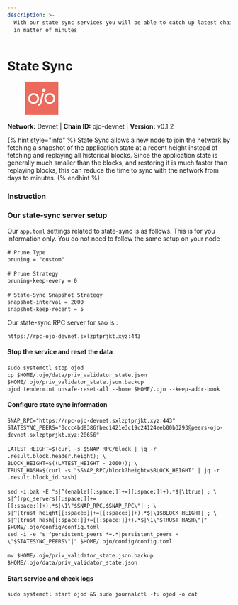 ```yaml
---
description: >-
  With our state sync services you will be able to catch up latest chain block
  in matter of minutes
---
```


# State Sync

<figure><img src="../../.gitbook/assets/ojo.png" alt=""><figcaption></figcaption></figure>

**Network:** Devnet | **Chain ID:** ojo-devnet | **Version:** v0.1.2

{% hint style="info" %}
State Sync allows a new node to join the network by fetching a snapshot of the application state at a recent height instead of fetching and replaying all historical blocks. Since the application state is generally much smaller than the blocks, and restoring it is much faster than replaying blocks, this can reduce the time to sync with the network from days to minutes.
{% endhint %}

### Instruction

### **Our state-sync server setup**
Our `app.toml` settings related to state-sync is as follows. This is for you information only. You do not need to follow the same setup on your node

```
# Prune Type
pruning = "custom"

# Prune Strategy
pruning-keep-every = 0

# State-Sync Snapshot Strategy
snapshot-interval = 2000
snapshot-keep-recent = 5
```

Our state-sync RPC server for sao is :
```
https://rpc-ojo-devnet.sxlzptprjkt.xyz:443
```

#### **Stop the service and reset the data**

```
sudo systemctl stop ojod
cp $HOME/.ojo/data/priv_validator_state.json $HOME/.ojo/priv_validator_state.json.backup
ojod tendermint unsafe-reset-all --home $HOME/.ojo --keep-addr-book
```

#### **Configure state sync information**

```
SNAP_RPC="https://rpc-ojo-devnet.sxlzptprjkt.xyz:443"
STATESYNC_PEERS="0ccc4bd8386fbec1421e3c19c24124eeb00b3293@peers-ojo-devnet.sxlzptprjkt.xyz:28656"

LATEST_HEIGHT=$(curl -s $SNAP_RPC/block | jq -r .result.block.header.height); \
BLOCK_HEIGHT=$((LATEST_HEIGHT - 2000)); \
TRUST_HASH=$(curl -s "$SNAP_RPC/block?height=$BLOCK_HEIGHT" | jq -r .result.block_id.hash)

sed -i.bak -E "s|^(enable[[:space:]]+=[[:space:]]+).*$|\1true| ; \
s|^(rpc_servers[[:space:]]+=[[:space:]]+).*$|\1\"$SNAP_RPC,$SNAP_RPC\"| ; \
s|^(trust_height[[:space:]]+=[[:space:]]+).*$|\1$BLOCK_HEIGHT| ; \
s|^(trust_hash[[:space:]]+=[[:space:]]+).*$|\1\"$TRUST_HASH\"|" $HOME/.ojo/config/config.toml
sed -i -e "s|^persistent_peers *=.*|persistent_peers = \"$STATESYNC_PEERS\"|" $HOME/.ojo/config/config.toml

mv $HOME/.ojo/priv_validator_state.json.backup $HOME/.ojo/data/priv_validator_state.json
```

#### **Start service and check logs**

```
sudo systemctl start ojod && sudo journalctl -fu ojod -o cat
```
